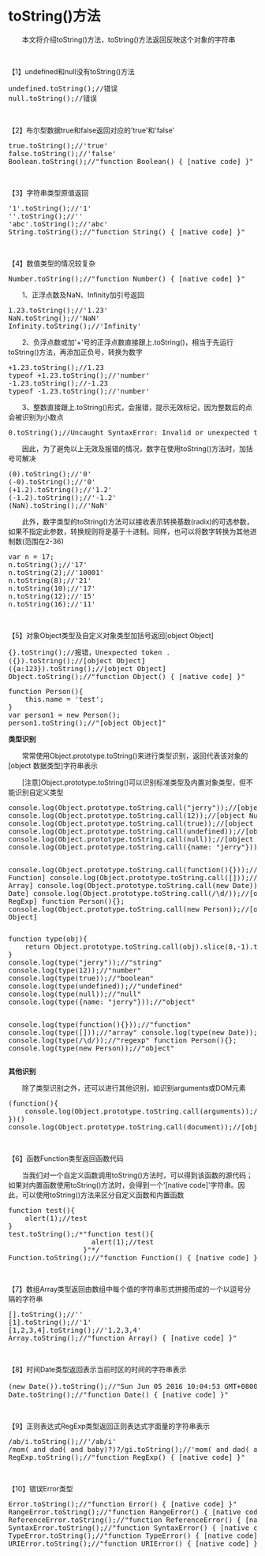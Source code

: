 # toString()方法

　　本文将介绍toString()方法，toString()方法返回反映这个对象的字符串

&nbsp;

【1】undefined和null没有toString()方法

<div class="cnblogs_code">
<pre>undefined.toString();//错误
null.toString();//错误</pre>
</div>

&nbsp;

【2】布尔型数据true和false返回对应的'true'和'false'

<div class="cnblogs_code">
<pre>true.toString();//'true'
false.toString();//'false'
Boolean.toString();//"function Boolean() { [native code] }"</pre>
</div>

&nbsp;

【3】字符串类型原值返回

<div class="cnblogs_code">
<pre>'1'.toString();//'1'
''.toString();//''
'abc'.toString();//'abc'
String.toString();//"function String() { [native code] }"</pre>
</div>

&nbsp;

【4】数值类型的情况较复杂

<div class="cnblogs_code">
<pre>Number.toString();//"function Number() { [native code] }"</pre>
</div>

　　1、正浮点数及NaN、Infinity加引号返回

<div class="cnblogs_code">
<pre>1.23.toString();//'1.23'
NaN.toString();//'NaN'
Infinity.toString();//'Infinity'
</pre>
</div>

　　2、负浮点数或加'+'号的正浮点数直接跟上.toString()，相当于先运行toString()方法，再添加正负号，转换为数字

<div class="cnblogs_code">
<pre>+1.23.toString();//1.23
typeof +1.23.toString();//'number'
-1.23.toString();//-1.23
typeof -1.23.toString();//'number'</pre>
</div>

　　3、整数直接跟上.toString()形式，会报错，提示无效标记，因为整数后的点会被识别为小数点

<div class="cnblogs_code">
<pre>0.toString();//Uncaught SyntaxError: Invalid or unexpected token</pre>
</div>

　　因此，为了避免以上无效及报错的情况，数字在使用toString()方法时，加括号可解决

<div class="cnblogs_code">
<pre>(0).toString();//'0'
(-0).toString();//'0'
(+1.2).toString();//'1.2'
(-1.2).toString();//'-1.2'
(NaN).toString();//'NaN'</pre>
</div>

　　此外，数字类型的toString()方法可以接收表示转换基数(radix)的可选参数，如果不指定此参数，转换规则将是基于十进制。同样，也可以将数字转换为其他进制数(范围在2-36)

<div class="cnblogs_code">
<pre>var n = 17;
n.toString();//'17'
n.toString(2);//'10001'
n.toString(8);//'21'
n.toString(10);//'17'
n.toString(12);//'15'
n.toString(16);//'11'</pre>
</div>

&nbsp;

【5】对象Object类型及自定义对象类型加括号返回[object Object]

<div class="cnblogs_code">
<pre>{}.toString();//报错，Unexpected token .
({}).toString();//[object Object]
({a:123}).toString();//[object Object]
Object.toString();//"function Object() { [native code] }"</pre>
</div>
<div class="cnblogs_code">
<pre>function Person(){
    this.name = 'test';
}
var person1 = new Person();
person1.toString();//"[object Object]"</pre>
</div>

**类型识别**

 　　常常使用Object.prototype.toString()来进行类型识别，返回代表该对象的[object 数据类型]字符串表示

　　[注意]Object.prototype.toString()可以识别标准类型及内置对象类型，但不能识别自定义类型

<div class="cnblogs_code">
<pre>console.log(Object.prototype.toString.call("jerry"));//[object String]
console.log(Object.prototype.toString.call(12));//[object Number]
console.log(Object.prototype.toString.call(true));//[object Boolean]
console.log(Object.prototype.toString.call(undefined));//[object Undefined]
console.log(Object.prototype.toString.call(null));//[object Null]
console.log(Object.prototype.toString.call({name: "jerry"}));//[object Object]

console.log(Object.prototype.toString.call(function(){}));//[object Function]
console.log(Object.prototype.toString.call([]));//[object Array]
console.log(Object.prototype.toString.call(new Date));//[object Date]
console.log(Object.prototype.toString.call(/\d/));//[object RegExp]
function Person(){};
console.log(Object.prototype.toString.call(new Person));//[object Object]</pre>
</div>
<div class="cnblogs_code">
<pre>function type(obj){
    return Object.prototype.toString.call(obj).slice(8,-1).toLowerCase();
}
console.log(type("jerry"));//"string"
console.log(type(12));//"number"
console.log(type(true));//"boolean"
console.log(type(undefined));//"undefined"
console.log(type(null));//"null"
console.log(type({name: "jerry"}));//"object"

console.log(type(function(){}));//"function"
console.log(type([]));//"array"
console.log(type(new Date));//"date"
console.log(type(/\d/));//"regexp"
function Person(){};
console.log(type(new Person));//"object"</pre>
</div>

**其他识别**

　　除了类型识别之外，还可以进行其他识别，如识别arguments或DOM元素

<div class="cnblogs_code">
<pre>(function(){
    console.log(Object.prototype.toString.call(arguments));//[object Arguments]
})()
console.log(Object.prototype.toString.call(document));//[object HTMLDocument]</pre>
</div>

&nbsp;

【6】函数Function类型返回函数代码

　　当我们对一个自定义函数调用toString()方法时，可以得到该函数的源代码；如果对内置函数使用toString()方法时，会得到一个'[native code]'字符串。因此，可以使用toString()方法来区分自定义函数和内置函数

<div class="cnblogs_code">
<pre>function test(){
    alert(1);//test
}
test.toString();/*"function test(){
                    alert(1);//test
                  }"*/
Function.toString();//"function Function() { [native code] }"</pre>
</div>

&nbsp;

【7】数组Array类型返回由数组中每个值的字符串形式拼接而成的一个以逗号分隔的字符串

<div class="cnblogs_code">
<pre>[].toString();//''
[1].toString();//'1'
[1,2,3,4].toString();//'1,2,3,4'
Array.toString();//"function Array() { [native code] }"</pre>
</div>

&nbsp;

【8】时间Date类型返回表示当前时区的时间的字符串表示

<div class="cnblogs_code">
<pre>(new Date()).toString();//"Sun Jun 05 2016 10:04:53 GMT+0800 (中国标准时间)"
Date.toString();//"function Date() { [native code] }"</pre>
</div>

&nbsp;

【9】正则表达式RegExp类型返回正则表达式字面量的字符串表示

<div class="cnblogs_code">
<pre>/ab/i.toString();//'/ab/i'
/mom( and dad( and baby)?)?/gi.toString();//'mom( and dad( and baby)?)?/gi'
RegExp.toString();//"function RegExp() { [native code] }"</pre>
</div>

&nbsp;

【10】错误Error类型

<div class="cnblogs_code">
<pre>Error.toString();//"function Error() { [native code] }"
RangeError.toString();//"function RangeError() { [native code] }"
ReferenceError.toString();//"function ReferenceError() { [native code] }"
SyntaxError.toString();//"function SyntaxError() { [native code] }"
TypeError.toString();//"function TypeError() { [native code] }"
URIError.toString();//"function URIError() { [native code] }"</pre>
</div>

